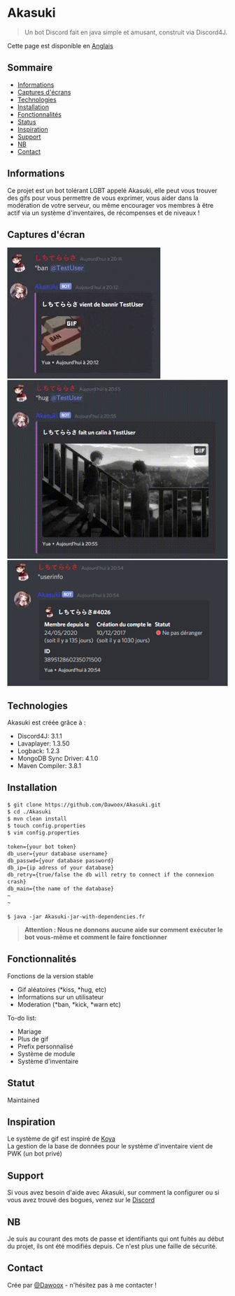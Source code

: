 # Akasuki
> Un bot Discord fait en java simple et amusant, construit via Discord4J.

Cette page est disponible en [Anglais](../readme.md)

## Sommaire
* [Informations](#Informations)
* [Captures d'écrans](#captures-dcran)
* [Technologies](#technologies)
* [Installation](#installation)
* [Fonctionnalités](#fonctionnalits)
* [Status](#statut)
* [Inspiration](#inspiration)
* [Support](#support)
* [NB](#nb)
* [Contact](#contact)

## Informations
Ce projet est un bot tolérant LGBT appelé Akasuki, elle peut vous trouver des gifs pour vous permettre de vous exprimer, 
vous aider dans la modération de votre serveur, ou même encourager vos membres à 
être actif via un système d'inventaires, de récompenses et de niveaux !

## Captures d'écran
![Exemple de la commande ban](../img/ban.gif)
![Exemple de la commande hug](../img/hug.gif)
![Exemple de la commande userinfo](../img/userinfo.png)

## Technologies
Akasuki est créée grâce à :
* Discord4J: 3.1.1
* Lavaplayer: 1.3.50
* Logback: 1.2.3
* MongoDB Sync Driver: 4.1.0
* Maven Compiler: 3.8.1
	
## Installation  
```
$ git clone https://github.com/Dawoox/Akasuki.git
$ cd ./Akasuki
$ mvn clean install
$ touch config.properties
$ vim config.properties

token={your bot token}
db_user={your database username}
db_passwd={your database password}
db_ip={ip adress of your database}
db_retry={true/false the db will retry to connect if the connexion crash}
db_main={the name of the database}
~
~

$ java -jar Akasuki-jar-with-dependencies.fr
```
> **Attention : Nous ne donnons aucune aide sur comment exécuter le bot vous-même et comment le faire fonctionner**

## Fonctionnalités

Fonctions de la version stable
* Gif aléatoires (*kiss, *hug, etc)
* Informations sur un utilisateur
* Moderation (*ban, *kick, *warn etc)

To-do list:
* Mariage
* Plus de gif
* Prefix personnalisé
* Système de module
* Système d'inventaire

## Statut
Maintained

## Inspiration
Le système de gif est inspiré de [Koya](https://koya.gg/) <br>
La gestion de la base de données pour le système d'inventaire vient de PWK (un bot privé)

## Support
Si vous avez besoin d'aide avec Akasuki, sur comment la configurer ou si vous avez trouvé des bogues, venez sur le [Discord](https://discord.com/invite/973paeN)

## NB
Je suis au courant des mots de passe et identifiants qui ont fuités au début du projet, ils ont été modifiés depuis.
Ce n'est plus une faille de sécurité.

## Contact
Crée par [@Dawoox](https://www.github.com/dawoox) - n'hésitez pas à me contacter !